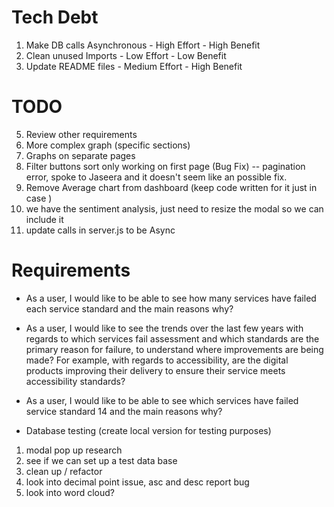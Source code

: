# Tech Debt

1. Make DB calls Asynchronous - High Effort - High Benefit
2. Clean unused Imports - Low Effort - Low Benefit
3. Update README files - Medium Effort - High Benefit

# TODO

<!-- 1. Complete tests -->
<!-- 2. Update functionality in average_by_result -->
<!-- 3. Tidy up code -->
<!-- 4. Get graph working - Highest Priority -->
5. Review other requirements
6. More complex graph (specific sections)
7. Graphs on separate pages
8. Filter buttons sort only working on first page (Bug Fix)    -- pagination error, spoke to Jaseera and it doesn't seem like an possible fix.
9. Remove Average chart from dashboard (keep code written for it just in case )
10. we have the sentiment analysis, just need to resize the modal so we can include it 
11. update calls in server.js to be Async

 

# Requirements

* As a user, I would like to be able to see how many services have failed each service standard and the main reasons why?



* As a user, I would like to see the trends over the last few years with regards to which services fail assessment and which standards are the primary reason for failure, to understand where improvements are being made? For example, with regards to accessibility, are the digital products improving their delivery to ensure their service meets accessibility standards?

* As a user, I would like to be able to see which services have failed service standard 14 and the main reasons why?



* Database testing (create local version for testing purposes)


1. modal pop up research 
2. see if we can set up a test data base
3. clean up / refactor
4. look into decimal point issue, asc and desc report bug
5. look into word cloud?